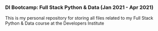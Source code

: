 <h3>DI Bootcamp: Full Stack Python & Data (Jan 2021 - Apr 2021) </h3>

This is my personal repository for storing all files related to my Full Stack Python & Data course at the Developers Institute
